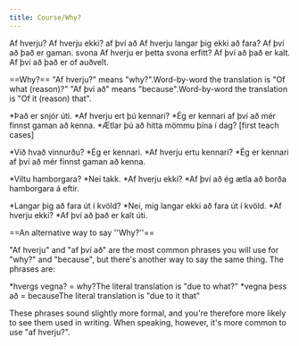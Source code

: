```yaml
---
title: Course/Why?
---
```

<vocabulary>
Af hverju?
Af hverju ekki?
af því að
Af hverju langar þig ekki að fara?
Af því að það er gaman.
svona
Af hverju er þetta svona erfitt?
Af því að það er kalt.
Af því að það er of auðvelt.
</vocabulary>

==Why?==
"Af hverju?" means "why?".<note>Word-by-word the translation is "Of what (reason)?"</note> "Af því að" means "because".<note>Word-by-word the translation is "Of it (reason) that".</note>

*Það er snjór úti.
*Af hverju ert þú kennari?
*Ég er kennari af því að mér finnst gaman að kenna.
*Ætlar þú að hitta mömmu þína í dag? [first teach cases]

*Við hvað vinnurðu?
*Ég er kennari.
*Af hverju ertu kennari?
*Ég er kennari af því að mér finnst gaman að kenna.

*Viltu hamborgara?
*Nei takk.
*Af hverju ekki?
*Af því að ég ætla að borða hamborgara á eftir.

*Langar þig að fara út í kvöld?
*Nei, mig langar ekki að fara út í kvöld.
*Af hverju ekki?
*Af því að það er kalt úti.

==An alternative way to say ''Why?''==

"Af hverju" and "af því að" are the most common phrases you will use for "why?" and "because", but there's another way to say the same thing. The phrases are:

*hvergs vegna? = why?<note>The literal translation is "due to what?"</note>
*vegna þess að = because<note>The literal translation is "due to it that"</note>

These phrases sound slightly more formal, and you're therefore more likely to see them used in writing. When speaking, however, it's more common to use "af hverju?".
